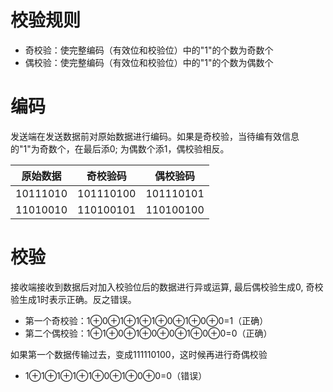 # 校验规则

- 奇校验：使完整编码（有效位和校验位）中的"1"的个数为奇数个
- 偶校验：使完整编码（有效位和校验位）中的"1"的个数为偶数个

# 编码

发送端在发送数据前对原始数据进行编码。如果是奇校验，当待编有效信息的"1"为奇数个，在最后添0; 为偶数个添1，偶校验相反。

| 原始数据 | 奇校验码 | 偶校验码 |
| -------- | --------- | --------- |
| 10111010 | 101110100 | 101110101 |
| 11010010 | 110100101 | 110100100 |

# 校验

接收端接收到数据后对加入校验位后的数据进行异或运算, 最后偶校验生成0, 奇校验生成1时表示正确。反之错误。

- 第一个奇校验：1⊕0⊕1⊕1⊕1⊕0⊕1⊕0⊕0=1（正确）
- 第二个偶校验：1⊕1⊕0⊕1⊕0⊕0⊕1⊕0⊕0=0（正确）

如果第一个数据传输过去，变成111110100，这时候再进行奇偶校验

- 1⊕1⊕1⊕1⊕1⊕0⊕1⊕0⊕0=0（错误）
